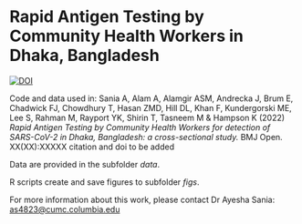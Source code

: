 # Rapid Antigen Testing by Community Health Workers in Dhaka, Bangladesh

[![DOI](https://zenodo.org/badge/432151026.svg)](https://zenodo.org/badge/latestdoi/432151026)

Code and data used in: 
Sania A, Alam A, Alamgir ASM, Andrecka J, Brum E, Chadwick FJ, Chowdhury T, Hasan ZMD, Hill DL, Khan F, Kundergorski ME, Lee S, Rahman M, Rayport YK, Shirin T, Tasneem M & Hampson K (2022) *Rapid Antigen Testing by Community Health Workers for detection of SARS-CoV-2 in Dhaka, Bangladesh: a cross-sectional study.* BMJ Open. XX(XX):XXXXX citation and doi to be added

Data are provided in the subfolder *data*. 

R scripts create and save figures to subfolder *figs*.

For more information about this work, please contact Dr Ayesha Sania: as4823@cumc.columbia.edu
